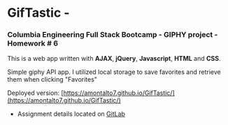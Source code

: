 # GifTastic - 
### Columbia Engineering Full Stack Bootcamp - GIPHY project - Homework # 6


This is a web app written with **AJAX**, **jQuery**, **Javascript**, **HTML** and **CSS**.

Simple giphy API app. I utilized local storage to save favorites and retrieve them when clicking "Favorites"

Deployed version: [https://amontalto7.github.io/GifTastic/](https://amontalto7.github.io/GifTastic/)

* Assignment details located on [GitLab](https://columbia.bootcampcontent.com/columbia-bootcamp/COLNYC201809FSF2/blob/master/01_homework/week_06/homework.md)

